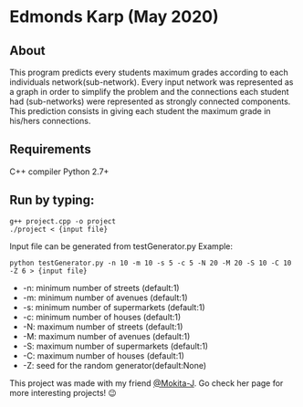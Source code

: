 # Edmonds Karp (May 2020)

## About
This program predicts every students maximum grades according to each individuals network(sub-network). Every input network was represented as a graph in order to simplify the problem and the connections each student had (sub-networks) were represented as strongly connected components. This prediction consists in giving each student the maximum grade in his/hers connections. 

## Requirements
C++ compiler 
Python 2.7+


## Run by typing:
```
g++ project.cpp -o project
./project < {input file}
```

Input file can be generated from testGenerator.py
Example:
```
python testGenerator.py -n 10 -m 10 -s 5 -c 5 -N 20 -M 20 -S 10 -C 10 -Z 6 > {input file}
```

- -n: minimum number of streets (default:1)
- -m: minimum number of avenues (default:1)
- -s: minimum number of supermarkets (default:1)
- -c: minimum number of houses (default:1)
- -N: maximum number of streets (default:1)
- -M: maximum number of avenues (default:1)
- -S: maximum number of supermarkets (default:1)
- -C: maximum number of houses (default:1)
- -Z: seed for the random generator(default:None)

This project was made with my friend [@Mokita-J](https://github.com/Mokita-J). Go check her page for more interesting projects! :wink:
